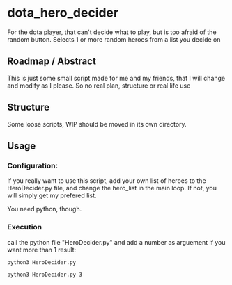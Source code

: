 # dota_hero_decider
For the dota player, that can't decide what to play, but is too afraid of the random button. Selects 1 or more random heroes from a list you decide on

## Roadmap / Abstract
This is just some small script made for me and my friends, that I will change and modify as I please.
So no real plan, structure or real life use

## Structure
Some loose scripts, WIP should be moved in its own directory.

## Usage

### Configuration:
If you really want to use this script, add your own list of heroes to the HeroDecider.py file, and change the hero_list 
in the main loop. If not, you will simply get my prefered list.

You need python, though.

### Execution
call the python file "HeroDecider.py" and add a number as arguement if you want more than 1 result:

`python3 HeroDecider.py`

`python3 HeroDecider.py 3`
